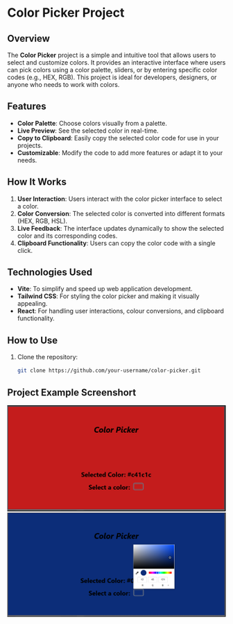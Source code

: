 # Color Picker Project

## Overview

The **Color Picker** project is a simple and intuitive tool that allows users to select and customize colors. It provides an interactive interface where users can pick colors using a color palette, sliders, or by entering specific color codes (e.g., HEX, RGB). This project is ideal for developers, designers, or anyone who needs to work with colors.

## Features

- **Color Palette**: Choose colors visually from a palette.
- **Live Preview**: See the selected color in real-time.
- **Copy to Clipboard**: Easily copy the selected color code for use in your projects.
- **Customizable**: Modify the code to add more features or adapt it to your needs.

## How It Works

1. **User Interaction**: Users interact with the color picker interface to select a color.
2. **Color Conversion**: The selected color is converted into different formats (HEX, RGB, HSL).
3. **Live Feedback**: The interface updates dynamically to show the selected color and its corresponding codes.
4. **Clipboard Functionality**: Users can copy the color code with a single click.

## Technologies Used

- **Vite**: To simplify and speed up web application development.
- **Tailwind CSS**: For styling the color picker and making it visually appealing.
- **React**: For handling user interactions, colour conversions, and clipboard functionality.

## How to Use

1. Clone the repository:
   ```bash
   git clone https://github.com/your-username/color-picker.git
   ```

## Project Example Screenshort

![Color Picker Screenshot](<./exampleImages/Screenshot%20(325).png>)
![Color Picker Screenshot](<./exampleImages/Screenshot%20(326).png>)
